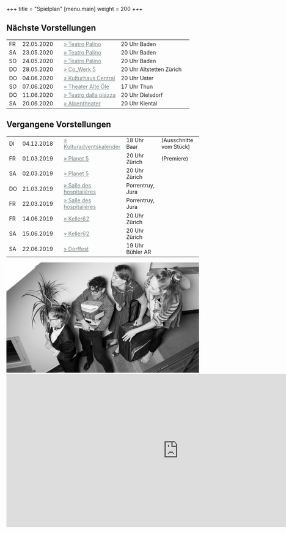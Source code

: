 +++
title = "Spielplan"
[menu.main]
weight = 200
+++

<h2>Nächste Vorstellungen </h2>
<table>
  <tr>
  	<td>FR</td>
  	<td> 22.05.2020  </td>
  	<td></td>
  	<td>
  		<a style="color:#758484" href=https://www.teatropalino.com/> &raquo; Teatro Palino</a>
    </td>
    <td> 20 Uhr Baden</td>
    <td></td>
  </tr>
  <tr>
  	<td>SA</td>
  	<td> 23.05.2020</td>
  	<td></td>
  	<td>
  		<a style="color:#758484" href=https://www.teatropalino.com/> &raquo; Teatro Palino</a>
  	</td>
  	<td>20 Uhr Baden</td>
  	<td></td>
  </tr>
  <tr>
  	<td>SO</td>
  	<td> 24.05.2020  </td>
  	<td></td>
  	<td>
  		<a style="color:#758484" href=https://www.teatropalino.com/> &raquo; Teatro Palino</a>
  	</td>
  	<td> 20 Uhr Baden</td>
  	<td></td>
  </tr>
   <tr>
  	<td>DO</td>
  	<td> 28.05.2020</td>
  	<td></td>
  	<td>
  		<a style="color:#758484" href=http://cowerk5.ch/Schreib-uns.php/> &raquo; Co_Werk 5</a>
  	</td>
  	<td>20 Uhr Altstetten Zürich</td>
  	<td></td>
  </tr>
  <tr>
  	<td>DO</td>
  	<td> 04.06.2020  </td>
  	<td></td>
  	<td>
  		<a style="color:#758484" href=https://www.uster-agenda.ch/suche/mini-wohnig-uster_AJBbx9h/> &raquo; Kulturhaus Central</a>
  	</td>
  	<td> 20 Uhr Uster</td>
  	<td></td>
  </tr>
  <tr>
  	<td>SO</td>
  	<td> 07.06.2020  </td>
  	<td></td>
  	<td>
  		<a style="color:#758484" href=https://www.theateralteoelethun.ch/> &raquo; Theater Alte Öle</a>
  	</td>
  	<td> 17 Uhr Thun</td>
  	<td></td>
  </tr>
<tr>
  	<td>DO</td>
  	<td> 11.06.2020  </td>
  	<td></td>
  	<td>
  		<a style="color:#758484" href=http://www.teatrodallapiazza.ch//> &raquo; Teatro dalla piazza</a>
  	</td>
  	<td> 20 Uhr Dielsdorf</td>
  	<td></td>
  </tr>
   <tr>
  	<td>SA</td>
  	<td> 20.06.2020  </td>
  	<td></td>
  	<td>
  		<a style="color:#758484" href=http://www.alpentheater.ch//> &raquo; Alpentheater</a>
  	</td>
  	<td> 20 Uhr Kiental</td>
  	<td></td>
  </tr>

</table>

<h2>Vergangene Vorstellungen</h2>
<table>
 <tr><td>DI</td><td> 04.12.2018  </td> <td></td><td><a style="color:#758484" href=https://www.kulturadventskalender.ch/>
        &raquo; Kulturadventskalender</a></td><td> 18 Uhr Baar</td> <td>(Ausschnitte vom Stück)</td>

<tr><td>FR</td><td> 01.03.2019  </td> <td></td><td><a style="color:#758484" href=https://www.planet5.ch/>
        &raquo; Planet 5</a> </td><td>20 Uhr Zürich</td><td>(Premiere)</td>
<tr><td>SA</td><td>02.03.2019 </td><td></td><td><a style="color:#758484" href=https://www.planet5.ch/>
        &raquo; Planet 5</a></td><td> 20 Uhr Zürich</td></tr>
<tr> <td>DO</td> <td> 21.03.2019</td><td></td><td> <a style="color:#758484" href=http://cultureporrentruy.ch/> &raquo; Salle des hospitalières </a></td><td>Porrentruy, Jura </td></tr>
<tr><td>FR</td><td> 22.03.2019 </td><td></td><td><a style="color:#758484" href=http://cultureporrentruy.ch/> &raquo; Salle des hospitalières </a></td><td>Porrentruy, Jura </td></tr>
<tr><td>FR</td><td> 14.06.2019  </td> <td></td><td><a style="color:#758484" href=http://keller62.ch/>
        &raquo; Keller62</a> </td><td>20 Uhr Zürich</td>
<tr><td>SA</td><td> 15.06.2019  </td> <td></td><td><a style="color:#758484" href=http://keller62.ch/>
        &raquo; Keller62</a></td><td>20 Uhr Zürich</td>
<tr><td>SA</td><td> 22.06.2019  </td> <td></td><td><a style="color:#758484" href=https://www.buehlerar.ch/news/veranstaltungen/veranstaltung/cal-jahr/2019/cal-monat/06/cal-tag/22/event/event/t/tx_cal_phpicalendar/e/mundarte-acapella-und-theater-mini-wohnig.html/> &raquo; Dorffest</a> </td><td>19 Uhr Bühler AR </td>
</table>

<center>
<img src="/images/gruppetreppe2.jpg"/> </br></center>

<iframe src="https://docs.google.com/forms/d/e/1FAIpQLSeptiiz144lRfWmhwTHEU_WFj8NH-u18seaRWidvu9wBR1Pzw/viewform?embedded=true" width="900" height="400" frameborder="0" marginheight="0" marginwidth="0">Wird geladen...</iframe>
</br>